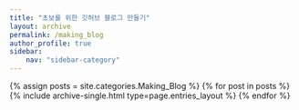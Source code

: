 ```yaml
---
title: "초보를 위한 깃허브 블로그 만들기"
layout: archive
permalink: /making_blog
author_profile: true
sidebar:
    nav: "sidebar-category"
---
```


<!-- 공백이 포함되어 있는 카테고리 이름의 경우 site.categories.['a b c'] 이런식으로! -->

{% assign posts = site.categories.Making_Blog %}
{% for post in posts %} {% include archive-single.html type=page.entries_layout %} {% endfor %}